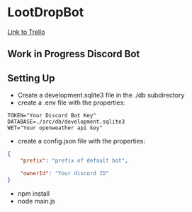 # LootDropBot

[Link to Trello](https://trello.com/b/NU3IJV5r/droplootbot)



## Work in Progress Discord Bot


## Setting Up
* Create a development.sqlite3 file in the ./db subdirectory
* create a .env file with the properties: 
```
TOKEN="Your Discord Bot Key" 
DATABASE=./src/db/development.sqlite3
WET="Your openweather api key"
```
* create a config.json file with the properties: 
```json
{
    "prefix": "prefix of default bot",

    "ownerId": "Your discord ID"
}
```
* npm install
* node main.js




